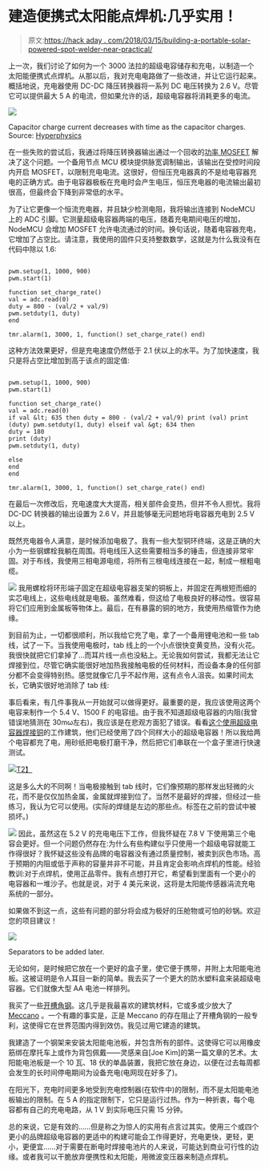# 建造便携式太阳能点焊机:几乎实用！

> 原文:[https://hack aday . com/2018/03/15/building-a-portable-solar-powered-spot-welder-near-practical/](https://hackaday.com/2018/03/15/building-a-portable-solar-powered-spot-welder-nearly-practical/)

上一次，我们讨论了如何为一个 3000 法拉的超级电容储存和充电，以制造一个太阳能便携式点焊机。从那以后，我对充电电路做了一些改进，并让它运行起来。概括地说，充电器使用 DC-DC 降压转换器将一系列 DC 电压转换为 2.6 V。尽管它可以提供最大 5 A 的电流，但如果允许的话，超级电容器将消耗更多的电流。

![](../Images/80f4a2e77d32e4e865a416ba28b7f0f8.png)

Capacitor charge current decreases with time as the capacitor charges. Source: [Hyperphysics](http://hyperphysics.phy-astr.gsu.edu/hbase/electric/capchg.html)

在一些失败的尝试后，我通过将降压转换器输出通过一个回收的[功率 MOSFET](http://en.wikipedia.org/wiki/Power_MOSFET) 解决了这个问题。一个备用节点 MCU 模块提供脉宽调制输出，该输出在受控时间段内开启 MOSFET，以限制充电电流。这很好，但恒压充电器真的不是给电容器充电的正确方式。由于电容器极板在充电时会产生电压，恒压充电器的电流输出最初很高，但最终会下降到非常低的水平。

为了让它更像一个恒流充电器，并且缺少检测电阻，我将输出连接到 NodeMCU 上的 ADC 引脚。它测量超级电容器两端的电压，随着充电期间电压的增加，NodeMCU 会增加 MOSFET 允许电流通过的时间。换句话说，随着电容器充电，它增加了占空比。请注意，我使用的固件只支持整数数学，这就是为什么我没有在代码中除以 1.6:

```

pwm.setup(1, 1000, 900)
pwm.start(1)

function set_charge_rate()
val = adc.read(0)
duty = 800 - (val/2 + val/9)
pwm.setduty(1, duty)
end

tmr.alarm(1, 3000, 1, function() set_charge_rate() end)

```

这种方法效果更好，但是充电速度仍然低于 2.1 伏以上的水平。为了加快速度，我只是将占空比增加到高于该点的固定值:

```

pwm.setup(1, 1000, 900)
pwm.start(1)

function set_charge_rate()
val = adc.read(0)
if val &lt; 635 then duty = 800 - (val/2 + val/9) print (val) print (duty) pwm.setduty(1, duty) elseif val &gt; 634 then
duty = 180
print (duty)
pwm.setduty(1, duty)

else
end
end

tmr.alarm(1, 3000, 1, function() set_charge_rate() end)

```

在最后一次修改后，充电速度大大提高，相关部件会变热，但并不令人担忧。我将 DC-DC 转换器的输出设置为 2.6 V，并且能够毫无问题地将电容器充电到 2.5 V 以上。

既然充电器令人满意，是时候添加电极了。我有一些大型铜环终端，这是正确的大小为一些钢螺栓我躺在周围。将电线压入这些需要相当多的锤击，但连接非常牢固。对于布线，我使用三相电源电缆，将所有三根电线连接在一起，制成一根粗电缆。

[![](../Images/21cba0ace47dbef7d115d09662c1a9df.png)](https://hackaday.com/wp-content/uploads/2018/03/insulated-cables_thumbnail.png) 我用螺栓将环形端子固定在超级电容器支架的铜板上，并固定在两根短而细的实芯电线上，这些电线就是电极。虽然难看，但这给了电极良好的移动性。很容易将它们应用到金属板等物体上。最后，在有暴露的铜的地方，我使用热缩管作为绝缘。

到目前为止，一切都很顺利，所以我给它充了电，拿了一个备用锂电池和一些 tab 线，试了一下。当我使用电极时，tab 线上的一个小点很快变黄变热，没有火花。我很快就把它们拿掉了…而耳片线一点也没粘上。无论我如何尝试，我都无法让它焊接到位，尽管它确实能很好地加热我接触电极的任何材料，而设备本身的任何部分都不会变得特别热。感觉就像它几乎不起作用，这有点令人沮丧。如果时间太长，它确实很好地消除了 tab 线:

事后看来，有几件事我从一开始就可以做得更好。最重要的是，我应该使用这两个电容来制作一个 5.4 V、1500 F 的电容组。由于我不知道超级电容器的内阻(我曾错误地猜测在 30mω左右)，我应该是在悲观方面犯了错误。看看[这个使用超级电容器焊接铜](http://hackaday.com/2011/11/06/diy-spot-welder-can-join-anything-together-even-copper/)的工作建筑，他们已经使用了四个同样大小的超级电容器！所以我给两个电容都充了电，用砂纸把电极打磨干净，然后把它们串联在一个盒子里进行快速测试。

[![](../Images/b51948f38d66df4858126eadca412f93.png)T2】](https://hackaday.com/wp-content/uploads/2018/03/series-supercap_bright.png)

这是多么大的不同啊！当电极接触到 tab 线时，它们像预期的那样发出轻微的火花，而不是仅仅加热金属，金属就焊接到位了。当然不是最好的焊接，但经过一些练习，我认为它可以使用。(实际的焊缝是左边的那些点。标签在之前的尝试中被损坏。)

[![](../Images/f8489e8204706c1d32647feda72c6ec7.png)](https://hackaday.com/wp-content/uploads/2018/03/weld_thumbnail1.png) 因此，虽然这在 5.2 V 的充电电压下工作，但我怀疑在 7.8 V 下使用第三个电容会更好。但一个问题仍然存在:为什么有些构建似乎只使用一个超级电容就能工作得很好？我怀疑这些没有品牌的电容器没有通过质量控制，被卖到灰色市场。高于预期的内阻或低于声称的容量并非不可能，并且肯定会影响点焊机的性能。经验教训:对于点焊机，使用正品零件。我有点想打开它，希望看到里面有一个更小的电容器和一堆沙子。也就是说，对于 4 美元来说，这将是太阳能传感器涓流充电系统的一部分。

如果做不到这一点，这些有问题的部分将会成为极好的压舱物或可怕的砂锅。欢迎您的项目建议！

![](../Images/e43631360b18c417dd49b3f253467a20.png)

Separators to be added later.

无论如何，是时候把它放在一个更好的盒子里，使它便于携带，并附上太阳能电池板。这被证明是令人耳目一新的简单。我去买了一个更大的防水塑料盒来装超级电容器。它们就像大型 AA 电池一样排列。

我买了一些[开槽角钢](http://en.wikipedia.org/wiki/Slotted_angle)。这几乎是我最喜欢的建筑材料，它或多或少放大了 [Meccano](http://en.wikipedia.org/wiki/Meccano) 。一个有趣的事实是，正是 Meccano 的存在阻止了开槽角钢的一般专利，这使得它在世界范围内得到效仿。我见过用它建造的建筑。

我建造了一个钢架来安装太阳能电池板，并包含所有的部件。这使得它可以用橡皮筋绑在摩托车上或作为背包佩戴——灵感来自[Joe Kim]的第一篇文章的艺术。太阳能电池板是一个 10 瓦、18 伏的单晶装置，我把它放在身边，以便在过去每周都会发生的长时间停电期间为设备充电(电网现在好多了)。

在阳光下，充电时间更多地受到充电控制器(在软件中)的限制，而不是太阳能电池板输出的限制。在 5 A 的指定限制下，它只是运行过热。作为一种折衷，每个电容都有自己的充电电路，从 1 V 到实际电压只需 15 分钟。

总的来说，它是有效的……但是称之为惊人的实用有点言过其实。使用三个或四个更小的品牌超级电容器的更适中的构建可能会工作得更好，充电更快，更轻，更小，更便宜……对于需要在断电时焊接电池片的人来说，可能达到商业可行性的边缘。或者我可以干脆放弃便携性和太阳能，用微波变压器来制造点焊机。